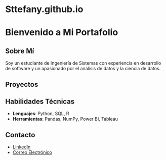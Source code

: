 # Sttefany.github.io
# Bienvenido a Mi Portafolio

## Sobre Mí
Soy un estudiante de Ingeniería de Sistemas con experiencia en desarrollo de software y un apasionado por el análisis de datos y la ciencia de datos.

## Proyectos


## Habilidades Técnicas
- **Lenguajes**: Python, SQL, R
- **Herramientas**: Pandas, NumPy, Power BI, Tableau

## Contacto
- [LinkedIn](linkedin.com/in/sttefany-santamaría)
- [Correo Electrónico](ssttefanyoblitas@gmail.com)
